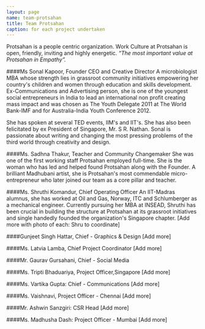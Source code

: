 ```yaml
---
layout: page
name: team-protsahan
title: Team Protsahan
caption: for each project undertaken
---
```



Protsahan is a people centric organization. Work Culture at Protsahan is open, friendly, inviting and highly energetic. *“The most important value at Protsahan in Empathy”.*

####Ms Sonal Kapoor, Founder CEO and Creative Director
A microbiologist MBA whose strength lies in grassroot community initiatives empowering her country's children and women through education and skills development. Ex-Communications and Advertising person, she is one of the youngest social entrepreneurs in India to lead an international non profit creating mass impact and was chosen as The Youth Delegate 2011 at The World Bank-IMF and for Australia-India Youth Conference 2012.

She has spoken at several TED events, IIM's and IIT's. She has also been felicitated by ex President of Singapore, Mr. S R. Nathan. Sonal is passionate about writing and changing the most pressing problems of the third world through creativity and design.

####Ms. Sadhna Thakur, Teacher and Community Changemaker
She was one of the first working staff Protsahan employed full-time. She is the woman who has led and helped found Protsahan along with the Founder. A brilliant Madhubani artist, she is Protsahan's most commendable micro-entrepreneur who later joined our team as a core pillar and teacher.

####Ms. Shruthi Komandur, Chief Operating Officer
An IIT-Madras alumnus, she has worked at Oil and Gas, Norway, ITC and Schlumberger as a mechanical engineer. Currently pursuing her MBA at INSEAD, Shruthi has been crucial in building the structure at Protsahan at its grassroot initiatives and single handedly founded the organization's Singapore chapter. [Add more with photo of each: Shru to
coordinate]

####Gunjeet Singh Hattar, Chief - Graphics & Design [Add more]

####Ms. Latvia Lamba, Chief Project Coordinator [Add more]

####Mr. Gaurav Gursahani, Chief - Social Media

####Ms. Tripti Bhaduariya, Project Officer,Singapore [Add more]

####Ms. Vartika Gupta: Chief - Communications [Add more]

####Ms. Vaishnavi, Project Officer - Chennai [Add more]

####Mr. Ashwin Sanzgiri: CSR Head [Add more]

####Ms. Madhusha Dash: Project Officer - Mumbai [Add more]
